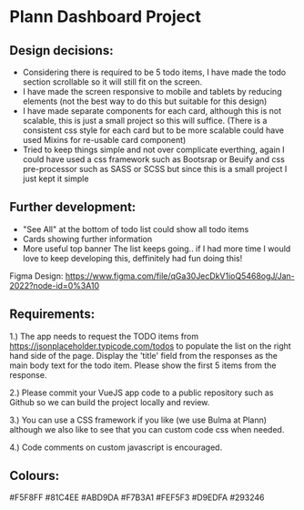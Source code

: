 # Plann Dashboard Project

## Design decisions:
 - Considering there is required to be 5 todo items, I have made the todo section scrollable so it will still fit on the screen.
 - I have made the screen responsive to mobile and tablets by reducing elements (not the best way to do this but suitable for this design)
 - I have made separate components for each card, although this is not scalable, this is just a small project so this will suffice. (There is a consistent css style for each card but to be more scalable could have used Mixins for re-usable card component)
 - Tried to keep things simple and not over complicate everthing, again I could have used a css framework such as Bootsrap or Beuify and css pre-processor such as SASS or SCSS but since this is a small project I just kept it simple

## Further development:
 - "See All" at the bottom of todo list could show all todo items
 - Cards showing further information
 - More useful top banner
The list keeps going.. if I had more time I would love to keep developing this, deffinitely had fun doing this!

Figma Design: https://www.figma.com/file/qGa30JecDkV1ioQ5468ogJ/Jan-2022?node-id=0%3A10

## Requirements:

1.) The app needs to request the TODO items from https://jsonplaceholder.typicode.com/todos to populate the list on the right hand side of the page. Display the 'title' field from the responses as the main body text for the todo item. Please show the first 5 items from the response.

2.) Please commit your VueJS app code to a public repository such as Github so we can build the project locally and review.

3.) You can use a CSS framework if you like (we use Bulma at Plann) although we also like to see that you can custom code css when needed.

4.) Code comments on custom javascript is encouraged.

## Colours:

#F5F8FF
#81C4EE
#ABD9DA
#F7B3A1
#FEF5F3
#D9EDFA
#293246
